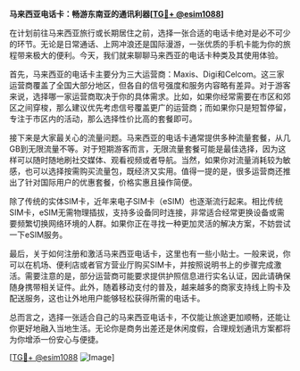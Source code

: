 **马来西亚电话卡：畅游东南亚的通讯利器[[TG💪+ @esim1088](https://t.me/s/esim1088)]**

在计划前往马来西亚旅行或长期居住之前，选择一张合适的电话卡绝对是必不可少的环节。无论是日常通话、上网冲浪还是国际漫游，一张优质的手机卡能为你的旅程带来极大的便利。今天，我们就来聊聊马来西亚的电话卡种类及其使用体验。

首先，马来西亚的电话卡主要分为三大运营商：Maxis、Digi和Celcom。这三家运营商覆盖了全国大部分地区，但各自的信号强度和服务内容略有差异。对于游客来说，选择哪一家运营商取决于你的具体需求。比如，如果你经常需要在市区和郊区之间穿梭，那么建议优先考虑信号覆盖更广的运营商；而如果你只是短暂停留，专注于市区内的活动，那么选择性价比高的套餐即可。

接下来是大家最关心的流量问题。马来西亚的电话卡通常提供多种流量套餐，从几GB到无限流量不等。对于短期游客而言，无限流量套餐可能是最佳选择，因为这样可以随时随地刷社交媒体、观看视频或者导航。当然，如果你对流量消耗较为敏感，也可以选择按需购买流量包，既经济又实用。值得一提的是，很多运营商还推出了针对国际用户的优惠套餐，价格实惠且操作简便。

除了传统的实体SIM卡，近年来电子SIM卡（eSIM）也逐渐流行起来。相比传统SIM卡，eSIM无需物理插拔，支持多设备同时连接，非常适合经常更换设备或需要频繁切换网络环境的人群。如果你正在寻找一种更加灵活的解决方案，不妨尝试一下eSIM服务。

最后，关于如何注册和激活马来西亚电话卡，这里也有一些小贴士。一般来说，你可以在机场、便利店或者官方营业厅购买SIM卡，并按照说明书上的步骤完成激活。需要注意的是，部分运营商可能要求提供护照信息进行实名认证，因此请确保随身携带相关证件。此外，随着移动支付的普及，越来越多的商家支持线上购卡及配送服务，这也让外地用户能够轻松获得所需的电话卡。

总而言之，选择一张适合自己的马来西亚电话卡，不仅能让旅途更加顺畅，还能让你更好地融入当地生活。无论你是商务出差还是休闲度假，合理规划通讯方案都将为你增添一份安心与便捷。

[[TG💪+ @esim1088](https://t.me/s/esim1088) ![Image](https://i.postimg.cc/4NQfJmqS/Snipaste-2025-05-13-00-14-12.png)]